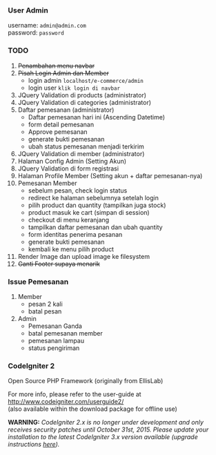 ### User Admin
username: `admin@admin.com`     
password: `password`

### TODO
1. ~~Penambahan menu navbar~~
2. ~~Pisah Login Admin dan Member~~
    * login admin `localhost/e-commerce/admin`
    * login user `klik login di navbar`
3. JQuery Validation di products (administrator)
4. JQuery Validation di categories (administrator)
5. Daftar pemesanan (administrator)
	* Daftar pemesanan hari ini (Ascending Datetime)
	* form detail pemesanan
	* Approve pemesanan
	* generate bukti pemesanan
	* ubah status pemesanan menjadi terkirim
6. JQuery Validation di member (administrator)
7. Halaman Config Admin (Setting Akun)
8. JQuery Validation di form registrasi
9. Halaman Profile Member (Setting akun + daftar pemesanan-nya)
10. Pemesanan Member
	* sebelum pesan, check login status
	* redirect ke halaman sebelumnya setelah login
	* pilih product dan quantity (tampilkan juga stock)
	* product masuk ke cart (simpan di session)
	* checkout di menu keranjang
	* tampilkan daftar pemesanan dan ubah quantity
	* form identitas penerima pesanan
	* generate bukti pemesanan
	* kembali ke menu pilih product
11. Render Image dan upload image ke filesystem
12. ~~Ganti Footer supaya menarik~~

### Issue Pemesanan
1. Member
	* pesan 2 kali
	* batal pesan
2. Admin
	* Pemesanan Ganda
	* batal pemesanan member
	* pemesanan lampau
	* status pengiriman

### CodeIgniter 2
Open Source PHP Framework (originally from EllisLab)

For more info, please refer to the user-guide at http://www.codeigniter.com/userguide2/  
(also available within the download package for offline use)

**WARNING:** *CodeIgniter 2.x is no longer under development and only receives security patches until October 31st, 2015.
Please update your installation to the latest CodeIgniter 3.x version available
(upgrade instructions [here](http://www.codeigniter.com/userguide3/installation/upgrade_300.html)).*
